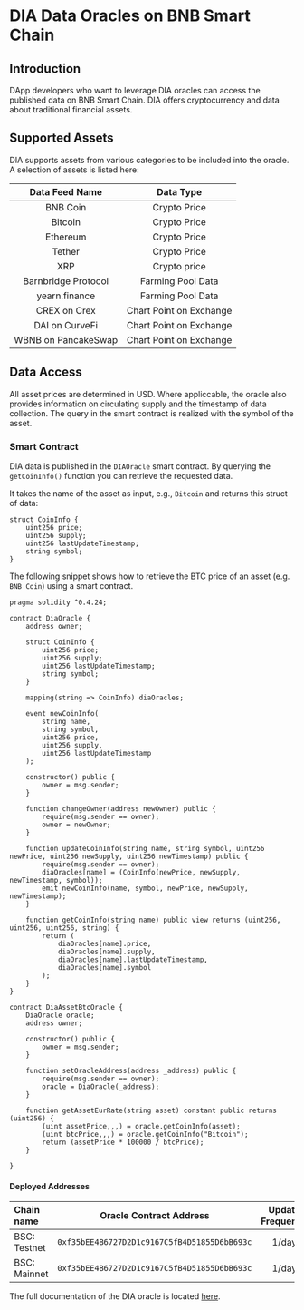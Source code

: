 # DIA Data Oracles on BNB Smart Chain

## Introduction

DApp developers who want to leverage DIA oracles can access the published data on BNB Smart Chain. DIA offers cryptocurrency and data about traditional financial assets.

## Supported Assets

DIA supports assets from various categories to be included into the oracle. A selection of assets is listed here:

|   Data Feed Name    |        Data Type        |
|:-------------------:|:-----------------------:|
|      BNB Coin       |      Crypto Price       |
|       Bitcoin       |      Crypto Price       |
|      Ethereum       |      Crypto Price       |
|       Tether        |      Crypto Price       |
|         XRP         |      Crypto price       |
| Barnbridge Protocol |    Farming Pool Data    |
|    yearn.finance    |    Farming Pool Data    |
|    CREX on Crex     | Chart Point on Exchange |
|   DAI on CurveFi    | Chart Point on Exchange |
| WBNB on PancakeSwap | Chart Point on Exchange |

## Data Access

All asset prices are determined in USD.
Where appliccable, the oracle also provides information on circulating supply and the timestamp of data collection.
The query in the smart contract is realized with the symbol of the asset.

### Smart Contract

DIA data is published in the `DIAOracle` smart contract. By querying the `getCoinInfo()` function you can retrieve the requested data.

It takes the name of the asset as input, e.g., `Bitcoin` and returns this struct of data:

```
struct CoinInfo {
	uint256 price;
	uint256 supply;
	uint256 lastUpdateTimestamp;
	string symbol;
}
```

The following snippet shows how to retrieve the BTC price of an asset (e.g. `BNB Coin`) using a smart contract.

```
pragma solidity ^0.4.24;

contract DiaOracle {
	address owner;

	struct CoinInfo {
		uint256 price;
		uint256 supply;
		uint256 lastUpdateTimestamp;
		string symbol;
	}

	mapping(string => CoinInfo) diaOracles;

	event newCoinInfo(
		string name,
		string symbol,
		uint256 price,
		uint256 supply,
		uint256 lastUpdateTimestamp
	);

	constructor() public {
		owner = msg.sender;
	}

	function changeOwner(address newOwner) public {
		require(msg.sender == owner);
		owner = newOwner;
	}

	function updateCoinInfo(string name, string symbol, uint256 newPrice, uint256 newSupply, uint256 newTimestamp) public {
		require(msg.sender == owner);
		diaOracles[name] = (CoinInfo(newPrice, newSupply, newTimestamp, symbol));
		emit newCoinInfo(name, symbol, newPrice, newSupply, newTimestamp);
	}

	function getCoinInfo(string name) public view returns (uint256, uint256, uint256, string) {
		return (
			diaOracles[name].price,
			diaOracles[name].supply,
			diaOracles[name].lastUpdateTimestamp,
			diaOracles[name].symbol
		);
	}
}

contract DiaAssetBtcOracle {
	DiaOracle oracle;
	address owner;
    
	constructor() public {
		owner = msg.sender;
	}
    
	function setOracleAddress(address _address) public {
		require(msg.sender == owner);
		oracle = DiaOracle(_address);
	}
    
	function getAssetEurRate(string asset) constant public returns (uint256) {
		(uint assetPrice,,,) = oracle.getCoinInfo(asset);
		(uint btcPrice,,,) = oracle.getCoinInfo("Bitcoin");
		return (assetPrice * 100000 / btcPrice);
	}
    
}
```

#### Deployed Addresses

| Chain name   |           Oracle Contract Address            | Update Frequency |
|:-------------|:--------------------------------------------:|:----------------:|
| BSC: Testnet | `0xf35bEE4B6727D2D1c9167C5fB4D51855D6bB693c` |      1/day       |
| BSC: Mainnet | `0xf35bEE4B6727D2D1c9167C5fB4D51855D6bB693c` |      1/day       |

The full documentation of the DIA oracle is located [here](https://docs.diadata.org/documentation/oracle-documentation).
